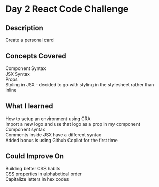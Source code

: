 # Day 2 React Code Challenge

## Description

Create a personal card

## Concepts Covered

Component Syntax\
JSX Syntax\
Props\
Styling in JSX - decided to go with styling in the stylesheet rather than inline

## What I learned

How to setup an environment using CRA\
Import a new logo and use that logo as a prop in my component\
Component syntax\
Comments inside JSX have a different syntax\
Added bonus is using Github Copilot for the first time

## Could Improve On

Building better CSS habits\
CSS properties in alphabetical order\
Capitalize letters in hex codes
